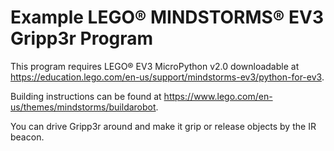 # Example LEGO® MINDSTORMS® EV3 Gripp3r Program

This program requires LEGO® EV3 MicroPython v2.0 downloadable at https://education.lego.com/en-us/support/mindstorms-ev3/python-for-ev3.

Building instructions can be found at https://www.lego.com/en-us/themes/mindstorms/buildarobot.

You can drive Gripp3r around and make it grip or release objects by the IR beacon.

